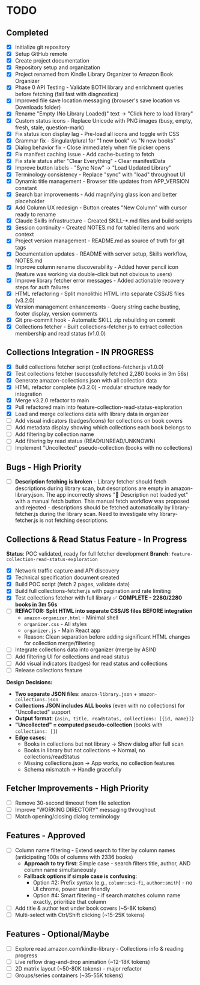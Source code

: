 # TODO

## Completed
- [x] Initialize git repository
- [x] Setup GitHub remote
- [x] Create project documentation
- [x] Repository setup and organization
- [x] Project renamed from Kindle Library Organizer to Amazon Book Organizer
- [x] Phase 0 API Testing - Validate BOTH library and enrichment queries before fetching (fail fast with diagnostics)
- [x] Improved file save location messaging (browser's save location vs Downloads folder)
- [x] Rename "Empty (No Library Loaded)" text → "Click here to load library"
- [x] Custom status icons - Replace Unicode with PNG images (busy, empty, fresh, stale, question-mark)
- [x] Fix status icon display lag - Pre-load all icons and toggle with CSS
- [x] Grammar fix - Singular/plural for "1 new book" vs "N new books"
- [x] Dialog behavior fix - Close immediately when file picker opens
- [x] Fix manifest caching issue - Add cache-busting to fetch
- [x] Fix stale status after "Clear Everything" - Clear manifestData
- [x] Improve button labels - "Sync Now" → "Load Updated Library"
- [x] Terminology consistency - Replace "sync" with "load" throughout UI
- [x] Dynamic title management - Browser title updates from APP_VERSION constant
- [x] Search bar improvements - Add magnifying glass icon and better placeholder
- [x] Add Column UX redesign - Button creates "New Column" with cursor ready to rename
- [x] Claude Skills infrastructure - Created SKILL-*.md files and build scripts
- [x] Session continuity - Created NOTES.md for tabled items and work context
- [x] Project version management - README.md as source of truth for git tags
- [x] Documentation updates - README with server setup, Skills workflow, NOTES.md
- [x] Improve column rename discoverability - Added hover pencil icon (feature was working via double-click but not obvious to users)
- [x] Improve library fetcher error messages - Added actionable recovery steps for auth failures
- [x] HTML refactoring - Split monolithic HTML into separate CSS/JS files (v3.2.0)
- [x] Version management enhancements - Query string cache busting, footer display, version comments
- [x] Git pre-commit hook - Automatic SKILL zip rebuilding on commit
- [x] Collections fetcher - Built collections-fetcher.js to extract collection membership and read status (v1.0.0)

## Collections Integration - IN PROGRESS

- [x] Build collections fetcher script (collections-fetcher.js v1.0.0)
- [x] Test collections fetcher (successfully fetched 2,280 books in 3m 56s)
- [x] Generate amazon-collections.json with all collection data
- [x] HTML refactor complete (v3.2.0) - modular structure ready for integration
- [x] Merge v3.2.0 refactor to main
- [x] Pull refactored main into feature-collection-read-status-exploration
- [x] Load and merge collections data with library data in organizer
- [ ] Add visual indicators (badges/icons) for collections on book covers
- [ ] Add metadata display showing which collections each book belongs to
- [ ] Add filtering by collection name
- [ ] Add filtering by read status (READ/UNREAD/UNKNOWN)
- [ ] Implement "Uncollected" pseudo-collection (books with no collections)

## Bugs - High Priority

- [ ] **Description fetching is broken** - Library fetcher should fetch descriptions during library scan, but descriptions are empty in amazon-library.json. The app incorrectly shows "📝 Description not loaded yet" with a manual fetch button. This manual fetch workflow was proposed and rejected - descriptions should be fetched automatically by library-fetcher.js during the library scan. Need to investigate why library-fetcher.js is not fetching descriptions.

## Collections & Read Status Feature - In Progress

**Status**: POC validated, ready for full fetcher development
**Branch**: `feature-collection-read-status-exploration`

- [x] Network traffic capture and API discovery
- [x] Technical specification document created
- [x] Build POC script (fetch 2 pages, validate data)
- [x] Build full collections-fetcher.js with pagination and rate limiting
- [x] Test collections fetcher with full library ✅ **COMPLETE - 2280/2280 books in 3m 56s**
- [ ] **REFACTOR: Split HTML into separate CSS/JS files BEFORE integration**
  - `amazon-organizer.html` - Minimal shell
  - `organizer.css` - All styles
  - `organizer.js` - Main React app
  - Reason: Clean separation before adding significant HTML changes for collection merge/filtering
- [ ] Integrate collections data into organizer (merge by ASIN)
- [ ] Add filtering UI for collections and read status
- [ ] Add visual indicators (badges) for read status and collections
- [ ] Release collections feature

**Design Decisions:**
- **Two separate JSON files**: `amazon-library.json` + `amazon-collections.json`
- **Collections JSON includes ALL books** (even with no collections) for "Uncollected" support
- **Output format**: `{asin, title, readStatus, collections: [{id, name}]}`
- **"Uncollected" = computed pseudo-collection** (books with `collections: []`)
- **Edge cases**:
  - Books in collections but not library → Show dialog after full scan
  - Books in library but not collections → Normal, no collections/readStatus
  - Missing collections.json → App works, no collection features
  - Schema mismatch → Handle gracefully

## Fetcher Improvements - High Priority

- [ ] Remove 30-second timeout from file selection
- [ ] Improve "WORKING DIRECTORY" messaging throughout
- [ ] Match opening/closing dialog terminology

## Features - Approved

- [ ] Column name filtering - Extend search to filter by column names (anticipating 100s of columns with 2336 books)
  - **Approach to try first**: Simple case - search filters title, author, AND column name simultaneously
  - **Fallback options if simple case is confusing**:
    - Option #2: Prefix syntax (e.g., `column:sci-fi`, `author:smith`) - no UI chrome, power user friendly
    - Option #4: Smart filtering - if search matches column name exactly, prioritize that column
- [ ] Add title & author text under book covers (~5-8K tokens)
- [ ] Multi-select with Ctrl/Shift clicking (~15-25K tokens)

## Features - Optional/Maybe

- [ ] Explore read.amazon.com/kindle-library - Collections info & reading progress
- [ ] Live reflow drag-and-drop animation (~12-18K tokens)
- [ ] 2D matrix layout (~50-80K tokens) - major refactor
- [ ] Groups/series containers (~35-55K tokens)
